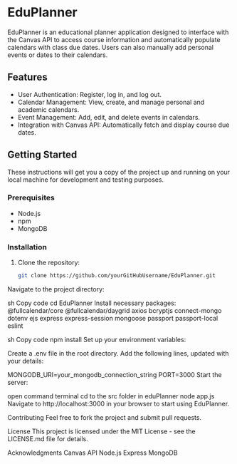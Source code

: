 # EduPlanner

EduPlanner is an educational planner application designed to interface with the Canvas API to access course information and automatically populate calendars with class due dates. Users can also manually add personal events or dates to their calendars.

## Features

- User Authentication: Register, log in, and log out.
- Calendar Management: View, create, and manage personal and academic calendars.
- Event Management: Add, edit, and delete events in calendars.
- Integration with Canvas API: Automatically fetch and display course due dates.

## Getting Started

These instructions will get you a copy of the project up and running on your local machine for development and testing purposes.

### Prerequisites

- Node.js
- npm
- MongoDB

### Installation

1. Clone the repository:
   ```sh
   git clone https://github.com/yourGitHubUsername/EduPlanner.git
Navigate to the project directory:

sh
Copy code
cd EduPlanner
Install necessary packages:
@fullcalendar/core
@fullcalendar/daygrid
axios
bcryptjs
connect-mongo
dotenv
ejs
express
express-session
mongoose
passport
passport-local
eslint

sh
Copy code
npm install
Set up your environment variables:

Create a .env file in the root directory.
Add the following lines, updated with your details:

MONGODB_URI=your_mongodb_connection_string
PORT=3000
Start the server:

open command terminal
cd to the src folder in eduPlanner
node app.js
Navigate to http://localhost:3000 in your browser to start using EduPlanner.

Contributing
Feel free to fork the project and submit pull requests.

License
This project is licensed under the MIT License - see the LICENSE.md file for details.

Acknowledgments
Canvas API
Node.js
Express
MongoDB
